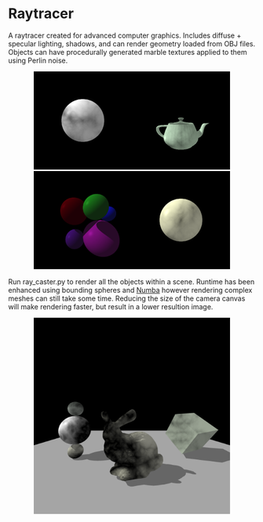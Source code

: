 # Raytracer
A raytracer created for advanced computer graphics. Includes diffuse + specular lighting, shadows, and can render 
geometry loaded from OBJ files. Objects can have procedurally generated marble textures applied to them using Perlin 
noise.

<p align="center">
<img src="img/grey_sphere.png" height="200" width="200"><img src="img/teapot.png" height="200" width="200"><img src="img/sphere_shadows.png" height="200" width="200"><img src="img/yellow_sphere.png" height="200" width="200">
</p>

Run ray_caster.py to render all the objects within a scene. Runtime has been enhanced using
bounding spheres and [Numba](https://numba.pydata.org/) however rendering complex meshes can still take some time. Reducing
the size of the camera canvas will make rendering faster, but result in a lower resultion image. 

<p align="center">
  <img src="img/bunny_scene.png" height="400" width="400">
</p>
